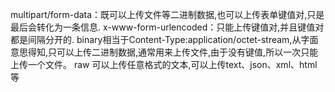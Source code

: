 multipart/form-data：既可以上传文件等二进制数据,也可以上传表单键值对,只是最后会转化为一条信息. 
x-www-form-urlencoded：只能上传键值对,并且键值对都是间隔分开的.
binary相当于Content-Type:application/octet-stream,从字面意思得知,只可以上传二进制数据,通常用来上传文件,由于没有键值,所以一次只能上传一个文件。
raw
可以上传任意格式的文本,可以上传text、json、xml、html等